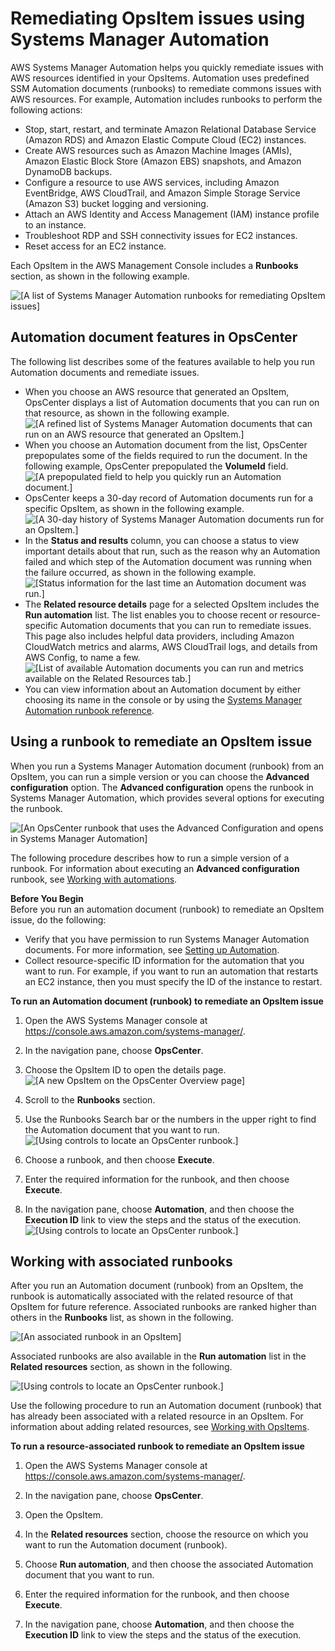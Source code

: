 # Remediating OpsItem issues using Systems Manager Automation<a name="OpsCenter-remediating"></a>

AWS Systems Manager Automation helps you quickly remediate issues with AWS resources identified in your OpsItems\. Automation uses predefined SSM Automation documents \(runbooks\) to remediate commons issues with AWS resources\. For example, Automation includes runbooks to perform the following actions: 
+ Stop, start, restart, and terminate Amazon Relational Database Service \(Amazon RDS\) and Amazon Elastic Compute Cloud \(EC2\) instances\.
+ Create AWS resources such as Amazon Machine Images \(AMIs\), Amazon Elastic Block Store \(Amazon EBS\) snapshots, and Amazon DynamoDB backups\.
+ Configure a resource to use AWS services, including Amazon EventBridge, AWS CloudTrail, and Amazon Simple Storage Service \(Amazon S3\) bucket logging and versioning\.
+ Attach an AWS Identity and Access Management \(IAM\) instance profile to an instance\.
+ Troubleshoot RDP and SSH connectivity issues for EC2 instances\.
+ Reset access for an EC2 instance\.

Each OpsItem in the AWS Management Console includes a **Runbooks** section, as shown in the following example\.

![\[A list of Systems Manager Automation runbooks for remediating OpsItem issues\]](http://docs.aws.amazon.com/systems-manager/latest/userguide/images/OpsItems_automation_runbook_list.png)

## Automation document features in OpsCenter<a name="OpsCenter-remediating-features"></a>

The following list describes some of the features available to help you run Automation documents and remediate issues\.
+ When you choose an AWS resource that generated an OpsItem, OpsCenter displays a list of Automation documents that you can run on that resource, as shown in the following example\.   
![\[A refined list of Systems Manager Automation documents that can run on an AWS resource that generated an OpsItem.\]](http://docs.aws.amazon.com/systems-manager/latest/userguide/images/OpsItems_automation_refined_runbooks.png)
+ When you choose an Automation document from the list, OpsCenter prepopulates some of the fields required to run the document\. In the following example, OpsCenter prepopulated the **VolumeId** field\.   
![\[A prepopulated field to help you quickly run an Automation document.\]](http://docs.aws.amazon.com/systems-manager/latest/userguide/images/OpsItems_automation_prepopulated_field.png)
+ OpsCenter keeps a 30\-day record of Automation documents run for a specific OpsItem, as shown in the following example\.  
![\[A 30-day history of Systems Manager Automation documents run for an OpsItem.\]](http://docs.aws.amazon.com/systems-manager/latest/userguide/images/OpsItems_automation_history.png)
+ In the **Status and results** column, you can choose a status to view important details about that run, such as the reason why an Automation failed and which step of the Automation document was running when the failure occurred, as shown in the following example\.  
![\[Status information for the last time an Automation document was run.\]](http://docs.aws.amazon.com/systems-manager/latest/userguide/images/OpsItems_automation_results.png)
+ The **Related resource details** page for a selected OpsItem includes the **Run automation** list\. The list enables you to choose recent or resource\-specific Automation documents that you can run to remediate issues\. This page also includes helpful data providers, including Amazon CloudWatch metrics and alarms, AWS CloudTrail logs, and details from AWS Config, to name a few\.  
![\[List of available Automation documents you can run and metrics available on the Related Resources tab.\]](http://docs.aws.amazon.com/systems-manager/latest/userguide/images/OpsItems_automation_related_resource_details.png)
+ You can view information about an Automation document by either choosing its name in the console or by using the [Systems Manager Automation runbook reference](automation-documents-reference.md)\.

## Using a runbook to remediate an OpsItem issue<a name="OpsCenter-remediating-how-to"></a>

When you run a Systems Manager Automation document \(runbook\) from an OpsItem, you can run a simple version or you can choose the **Advanced configuration** option\. The **Advanced configuration** opens the runbook in Systems Manager Automation, which provides several options for executing the runbook\.

![\[An OpsCenter runbook that uses the Advanced Configuration and opens in Systems Manager Automation\]](http://docs.aws.amazon.com/systems-manager/latest/userguide/images/OpsItems_automation_runbook_advanced.png)

The following procedure describes how to run a simple version of a runbook\. For information about executing an **Advanced configuration** runbook, see [Working with automations](automation-working.md)\.

**Before You Begin**  
Before you run an automation document \(runbook\) to remediate an OpsItem issue, do the following:
+ Verify that you have permission to run Systems Manager Automation documents\. For more information, see [Setting up Automation](automation-setup.md)\.
+ Collect resource\-specific ID information for the automation that you want to run\. For example, if you want to run an automation that restarts an EC2 instance, then you must specify the ID of the instance to restart\.

**To run an Automation document \(runbook\) to remediate an OpsItem issue**

1. Open the AWS Systems Manager console at [https://console\.aws\.amazon\.com/systems\-manager/](https://console.aws.amazon.com/systems-manager/)\.

1. In the navigation pane, choose **OpsCenter**\.

1. Choose the OpsItem ID to open the details page\.  
![\[A new OpsItem on the OpsCenter Overview page\]](http://docs.aws.amazon.com/systems-manager/latest/userguide/images/OpsItems_working_scenario_1.png)

1. Scroll to the **Runbooks** section\.

1. Use the Runbooks Search bar or the numbers in the upper right to find the Automation document that you want to run\.  
![\[Using controls to locate an OpsCenter runbook.\]](http://docs.aws.amazon.com/systems-manager/latest/userguide/images/OpsItems_automation_runbook_list_2.png)

1. Choose a runbook, and then choose **Execute**\.

1. Enter the required information for the runbook, and then choose **Execute**\.

1. In the navigation pane, choose **Automation**, and then choose the **Execution ID** link to view the steps and the status of the execution\.   
![\[Using controls to locate an OpsCenter runbook.\]](http://docs.aws.amazon.com/systems-manager/latest/userguide/images/OpsItems_automation_runbook_status.png)

## Working with associated runbooks<a name="OpsCenter-remediating-associated-runbooks"></a>

After you run an Automation document \(runbook\) from an OpsItem, the runbook is automatically associated with the related resource of that OpsItem for future reference\. Associated runbooks are ranked higher than others in the **Runbooks** list, as shown in the following\.

![\[An associated runbook in an OpsItem\]](http://docs.aws.amazon.com/systems-manager/latest/userguide/images/OpsItems_automation_associated_runbook.png)

Associated runbooks are also available in the **Run automation** list in the **Related resources** section, as shown in the following\.

![\[Using controls to locate an OpsCenter runbook.\]](http://docs.aws.amazon.com/systems-manager/latest/userguide/images/OpsItems_automation_associated_runbook_2.png)

Use the following procedure to run an Automation document \(runbook\) that has already been associated with a related resource in an OpsItem\. For information about adding related resources, see [Working with OpsItems](OpsCenter-working-with-OpsItems.md)\.

**To run a resource\-associated runbook to remediate an OpsItem issue**

1. Open the AWS Systems Manager console at [https://console\.aws\.amazon\.com/systems\-manager/](https://console.aws.amazon.com/systems-manager/)\.

1. In the navigation pane, choose **OpsCenter**\.

1. Open the OpsItem\.

1. In the **Related resources** section, choose the resource on which you want to run the Automation document \(runbook\)\.

1. Choose **Run automation**, and then choose the associated Automation document that you want to run\.

1. Enter the required information for the runbook, and then choose **Execute**\.

1. In the navigation pane, choose **Automation**, and then choose the **Execution ID** link to view the steps and the status of the execution\. 